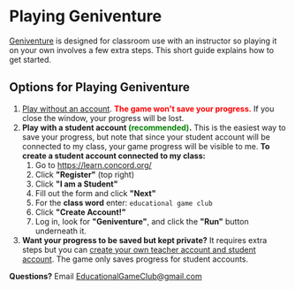 # Playing Geniventure

<a target="_blank" href="https://learn.concord.org/geniventure">Geniventure</a> is designed for classroom use with an instructor so playing it on your own involves a few extra steps. This short guide explains how to get started.

## Options for Playing Geniventure

1. <a target="_blank" href="https://geniventure.concord.org/">Play without an account</a>. <span style="color: red; font-weight: bold;">The game won't save your progress.</span> If you close the window, your progress will be lost.
2. **Play with a student account <span style="color: green">(recommended)</span>.** This is the easiest way to save your progress, but note that since your student account will be connected to my class, your game progress will be visible to me. **To create a student account connected to my class:**
    1. Go to <a target="_blank" href="https://learn.concord.org/">https://learn.concord.org/</a>
    2. Click **"Register"** (top right)
    3. Click **"I am a Student"**
    4. Fill out the form and click **"Next"**
    5. For the **class word** enter: `educational game club`
    6. Click **"Create Account!"**
    7. Log in, look for **"Geniventure"**, and click the **"Run"** button underneath it.
3. **Want your progress to be saved but kept private?** It requires extra steps but you can <a target="_blank" href="https://geniverse-resources.concord.org/geniventure/quick-start-guide/index.html">create your own teacher account and student account</a>. The game only saves progress for student accounts.

**Questions?** Email <a href="mailto:EducationalGameClub@gmail.com">EducationalGameClub@gmail.com</a>
